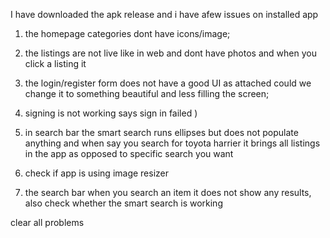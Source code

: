 I have downloaded the apk release and i have afew issues on installed app 
1) the homepage categories dont have icons/image; 
2) the listings are not live like in web and dont have photos and when you click a listing it 
3) the login/register form does not have a good UI as attached could we change it to something beautiful and less filling the screen;
4) signing is not working   says sign in failed )
5) in search bar the smart search runs ellipses but does not populate anything and when say you search for toyota harrier it brings all listings in the app as opposed to specific search you want



7) check if app is using image resizer
8) the search bar when you search an item it does not show any results, also check whether the smart search is working 

clear all problems 